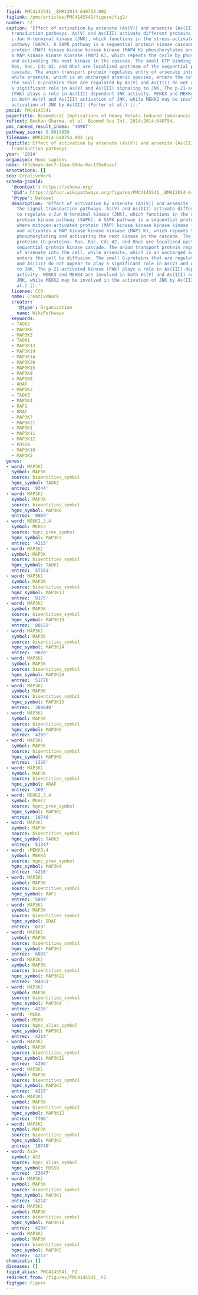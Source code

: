 ```yaml
---
figid: PMC4145541__BMRI2014-640754.002
figlink: /pmc/articles/PMC4145541/figure/fig2/
number: F2
caption: 'Effect of activation by arsenate (As(V)) and arsenite (As(III)) on the signal
  transduction pathways. As(V) and As(III) activate different proteins to regulate
  c-Jun N-terminal kinase (JNK), which functions in the stress-activated protein kinase
  pathway (SAPK). A SAPK pathway is a sequential protein kinase cascade where mitogen-activated
  protein (MAP) kinase kinase kinase kinase (MAP4 K) phosphorylates and activates
  a MAP kinase kinase kinsase (MAP3 K), which repeats the cycle by phosphorylating
  and activating the next kinase in the cascade. The small GTP binding proteins (G-proteins:
  Ras, Rac, Cdc-42, and Rho) are localized upstream of the sequential protein kinase
  cascade. The anion transport protein regulates entry of arsenate into the cell,
  while arsenite, which is an uncharged arsenic species, enters the cell by diffusion.
  The small G-proteins that are regulated by As(V) and As(III) do not appear to play
  a significant role in As(V) and As(III) signaling to JNK. The p-21-activated kinase
  (PAK) plays a role in As(III)-dependent JNK activity. MEKK3 and MEKK4 are involved
  in both As(V) and As(III) activation of JNK, while MEKK2 may be involved in the
  activation of JNK by As(III) (Porter et al.) [].'
pmcid: PMC4145541
papertitle: Biomedical Implications of Heavy Metals Induced Imbalances in Redox Systems.
reftext: Bechan Sharma, et al. Biomed Res Int. 2014;2014:640754.
pmc_ranked_result_index: '40907'
pathway_score: 0.9614856
filename: BMRI2014-640754.002.jpg
figtitle: Effect of activation by arsenate (As(V)) and arsenite (As(III)) on the signal
  transduction pathways
year: '2014'
organisms: Homo sapiens
ndex: f83cbeab-dec7-11ea-99da-0ac135e8bacf
annotations: []
seo: CreativeWork
schema-jsonld:
  '@context': https://schema.org/
  '@id': https://pfocr.wikipathways.org/figures/PMC4145541__BMRI2014-640754.002.html
  '@type': Dataset
  description: 'Effect of activation by arsenate (As(V)) and arsenite (As(III)) on
    the signal transduction pathways. As(V) and As(III) activate different proteins
    to regulate c-Jun N-terminal kinase (JNK), which functions in the stress-activated
    protein kinase pathway (SAPK). A SAPK pathway is a sequential protein kinase cascade
    where mitogen-activated protein (MAP) kinase kinase kinase kinase (MAP4 K) phosphorylates
    and activates a MAP kinase kinase kinsase (MAP3 K), which repeats the cycle by
    phosphorylating and activating the next kinase in the cascade. The small GTP binding
    proteins (G-proteins: Ras, Rac, Cdc-42, and Rho) are localized upstream of the
    sequential protein kinase cascade. The anion transport protein regulates entry
    of arsenate into the cell, while arsenite, which is an uncharged arsenic species,
    enters the cell by diffusion. The small G-proteins that are regulated by As(V)
    and As(III) do not appear to play a significant role in As(V) and As(III) signaling
    to JNK. The p-21-activated kinase (PAK) plays a role in As(III)-dependent JNK
    activity. MEKK3 and MEKK4 are involved in both As(V) and As(III) activation of
    JNK, while MEKK2 may be involved in the activation of JNK by As(III) (Porter et
    al.) [].'
  license: CC0
  name: CreativeWork
  creator:
    '@type': Organization
    name: WikiPathways
  keywords:
  - TAOK2
  - MAP3K6
  - MAP3K3
  - TAOK1
  - MAP3K13
  - MAP3K19
  - MAP3K14
  - MAP3K20
  - MAP3K15
  - MAP3K9
  - MAP3K8
  - ARAF
  - MAP3K2
  - TAOK3
  - MAP3K4
  - RAF1
  - BRAF
  - MAP3K7
  - MAP3K21
  - MAP3K1
  - MAP3K11
  - MAP3K12
  - PDS5B
  - MAP3K10
  - MAP3K5
genes:
- word: MAP3K)
  symbol: MAP3K
  source: bioentities_symbol
  hgnc_symbol: TAOK2
  entrez: '9344'
- word: MAP3K)
  symbol: MAP3K
  source: bioentities_symbol
  hgnc_symbol: MAP3K6
  entrez: '9064'
- word: MEKK2,3,4
  symbol: MEKK3
  source: hgnc_prev_symbol
  hgnc_symbol: MAP3K3
  entrez: '4215'
- word: MAP3K)
  symbol: MAP3K
  source: bioentities_symbol
  hgnc_symbol: TAOK1
  entrez: '57551'
- word: MAP3K)
  symbol: MAP3K
  source: bioentities_symbol
  hgnc_symbol: MAP3K13
  entrez: '9175'
- word: MAP3K)
  symbol: MAP3K
  source: bioentities_symbol
  hgnc_symbol: MAP3K19
  entrez: '80122'
- word: MAP3K)
  symbol: MAP3K
  source: bioentities_symbol
  hgnc_symbol: MAP3K14
  entrez: '9020'
- word: MAP3K)
  symbol: MAP3K
  source: bioentities_symbol
  hgnc_symbol: MAP3K20
  entrez: '51776'
- word: MAP3K)
  symbol: MAP3K
  source: bioentities_symbol
  hgnc_symbol: MAP3K15
  entrez: '389840'
- word: MAP3K)
  symbol: MAP3K
  source: bioentities_symbol
  hgnc_symbol: MAP3K9
  entrez: '4293'
- word: MAP3K)
  symbol: MAP3K
  source: bioentities_symbol
  hgnc_symbol: MAP3K8
  entrez: '1326'
- word: MAP3K)
  symbol: MAP3K
  source: bioentities_symbol
  hgnc_symbol: ARAF
  entrez: '369'
- word: MEKK2,3,4
  symbol: MEKK2
  source: hgnc_prev_symbol
  hgnc_symbol: MAP3K2
  entrez: '10746'
- word: MAP3K)
  symbol: MAP3K
  source: bioentities_symbol
  hgnc_symbol: TAOK3
  entrez: '51347'
- word: -MEKK3,4
  symbol: MEKK4
  source: hgnc_prev_symbol
  hgnc_symbol: MAP3K4
  entrez: '4216'
- word: MAP3K)
  symbol: MAP3K
  source: bioentities_symbol
  hgnc_symbol: RAF1
  entrez: '5894'
- word: MAP3K)
  symbol: MAP3K
  source: bioentities_symbol
  hgnc_symbol: BRAF
  entrez: '673'
- word: MAP3K)
  symbol: MAP3K
  source: bioentities_symbol
  hgnc_symbol: MAP3K7
  entrez: '6885'
- word: MAP3K)
  symbol: MAP3K
  source: bioentities_symbol
  hgnc_symbol: MAP3K21
  entrez: '84451'
- word: MAP3K)
  symbol: MAP3K
  source: bioentities_symbol
  hgnc_symbol: MAP3K4
  entrez: '4216'
- word: -MEKK
  symbol: MEKK
  source: hgnc_alias_symbol
  hgnc_symbol: MAP3K1
  entrez: '4214'
- word: MAP3K)
  symbol: MAP3K
  source: bioentities_symbol
  hgnc_symbol: MAP3K11
  entrez: '4296'
- word: MAP3K)
  symbol: MAP3K
  source: bioentities_symbol
  hgnc_symbol: MAP3K3
  entrez: '4215'
- word: MAP3K)
  symbol: MAP3K
  source: bioentities_symbol
  hgnc_symbol: MAP3K12
  entrez: '7786'
- word: MAP3K)
  symbol: MAP3K
  source: bioentities_symbol
  hgnc_symbol: MAP3K2
  entrez: '10746'
- word: As3+
  symbol: AS3
  source: hgnc_alias_symbol
  hgnc_symbol: PDS5B
  entrez: '23047'
- word: MAP3K)
  symbol: MAP3K
  source: bioentities_symbol
  hgnc_symbol: MAP3K1
  entrez: '4214'
- word: MAP3K)
  symbol: MAP3K
  source: bioentities_symbol
  hgnc_symbol: MAP3K10
  entrez: '4294'
- word: MAP3K)
  symbol: MAP3K
  source: bioentities_symbol
  hgnc_symbol: MAP3K5
  entrez: '4217'
chemicals: []
diseases: []
figid_alias: PMC4145541__F2
redirect_from: /figures/PMC4145541__F2
figtype: Figure
---
```


